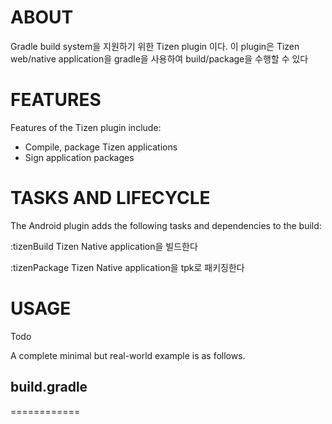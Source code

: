 ABOUT
=====

Gradle build system을 지원하기 위한 Tizen plugin 이다.
이 plugin은 Tizen web/native application을 gradle을 사용하여 
build/package을 수행할 수 있다

FEATURES
========

Features of the Tizen plugin include:

* Compile, package Tizen applications
* Sign application packages 

TASKS AND LIFECYCLE
===================

The Android plugin adds the following tasks and dependencies to the
build:

:tizenBuild
 Tizen Native application을 빌드한다

:tizenPackage
 Tizen Native application을 tpk로 패키징한다

USAGE
=====

Todo
  


A complete minimal but real-world example is as follows.

build.gradle
------------

============


